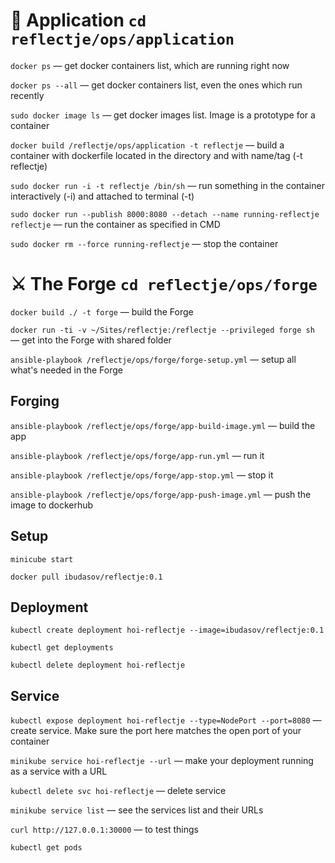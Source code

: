 # 🎯 Application `cd reflectje/ops/application`

`docker ps` — get docker containers list, which are running right now

`docker ps --all` — get docker containers list, even the ones which run recently

`sudo docker image ls` — get docker images list. Image is a prototype for a container

`docker build /reflectje/ops/application -t reflectje` — build a container with dockerfile located in the directory and with name/tag (-t reflectje)

`sudo docker run -i -t reflectje /bin/sh` — run something in the container interactively (-i) and attached to terminal (-t)

`sudo docker run --publish 8000:8080 --detach --name running-reflectje reflectje` — run the container as specified in CMD

`sudo docker rm --force running-reflectje` — stop the container

# ⚔️ The Forge `cd reflectje/ops/forge`

`docker build ./ -t forge` — build the Forge

`docker run -ti -v ~/Sites/reflectje:/reflectje --privileged forge sh` — get into the Forge with shared folder

`ansible-playbook /reflectje/ops/forge/forge-setup.yml` — setup all what's needed in the Forge

## Forging

`ansible-playbook /reflectje/ops/forge/app-build-image.yml` — build the app

`ansible-playbook /reflectje/ops/forge/app-run.yml` — run it

`ansible-playbook /reflectje/ops/forge/app-stop.yml` — stop it

`ansible-playbook /reflectje/ops/forge/app-push-image.yml` — push the image to dockerhub

## Setup

`minicube start`

`docker pull ibudasov/reflectje:0.1`

## Deployment

`kubectl create deployment hoi-reflectje --image=ibudasov/reflectje:0.1`

`kubectl get deployments`

`kubectl delete deployment hoi-reflectje`

## Service

`kubectl expose deployment hoi-reflectje --type=NodePort --port=8080` — create service. Make sure the port here matches the open port of your container

`minikube service hoi-reflectje --url` — make your deployment running as a service with a URL

`kubectl delete svc hoi-reflectje`  — delete service

`minikube service list` — see the services list and their URLs

`curl http://127.0.0.1:30000` — to test things

`kubectl get pods`
